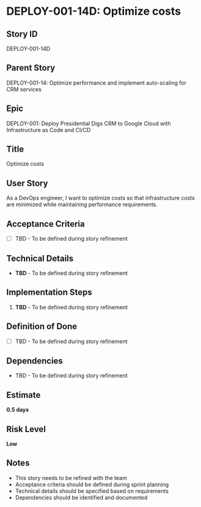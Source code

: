 # DEPLOY-001-14D: Optimize costs

## Story ID
DEPLOY-001-14D

## Parent Story
DEPLOY-001-14: Optimize performance and implement auto-scaling for CRM services

## Epic
DEPLOY-001: Deploy Presidential Digs CRM to Google Cloud with Infrastructure as Code and CI/CD

## Title
Optimize costs

## User Story
As a DevOps engineer, I want to optimize costs so that infrastructure costs are minimized while maintaining performance requirements.

## Acceptance Criteria
- [ ] TBD - To be defined during story refinement

## Technical Details
- **TBD** - To be defined during story refinement

## Implementation Steps
1. **TBD** - To be defined during story refinement

## Definition of Done
- [ ] TBD - To be defined during story refinement

## Dependencies
- TBD - To be defined during story refinement

## Estimate
**0.5 days**

## Risk Level
**Low**

## Notes
- This story needs to be refined with the team
- Acceptance criteria should be defined during sprint planning
- Technical details should be specified based on requirements
- Dependencies should be identified and documented
